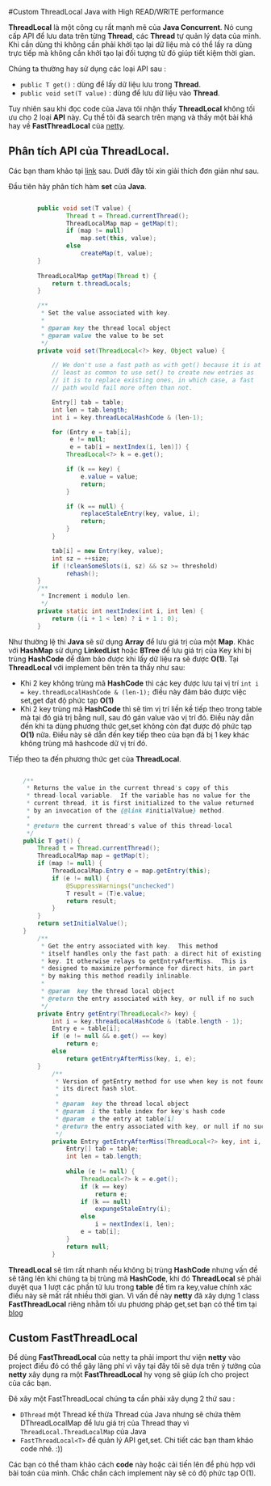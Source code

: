 #Custom ThreadLocal Java with High READ/WRITE performance

**ThreadLocal** là một công cụ rất mạnh mẽ của **Java Concurrent**. Nó cung cấp API để lưu data trên từng **Thread**, các **Thread** tự quản lý data của mình. Khi cần dùng
thì không cần phải khởi tạo lại dữ liệu mà có thể lấy ra dùng trực tiếp mà không cần khởi tạo lại đối tượng từ đó giúp tiết  kiệm thời gian.

Chúng ta thường hay sử dụng các loại API sau :
- `public T get()` : dùng để lấy dữ liệu lưu trong **Thread**.
- `public void set(T value)` : dùng để lưu dữ liệu vào **Thread**.

Tuy nhiên sau khi đọc code của Java tôi nhận thấy **ThreadLocal** không tối ưu cho 2 loại **API** này. Cụ thể tôi đã search trên mạng và thấy một bài khá hay về 
**FastThreadLocal** của [netty](https://programmer.ink/think/why-netty-s-fastthreadlocal-is-fast.html).

## Phân tích API của ThreadLocal.
Các bạn tham khảo tại [link](https://programmer.ink/think/why-netty-s-fastthreadlocal-is-fast.html) sau. Dưới đây tôi xin giải thích đơn giản như sau.

Đầu tiên hãy phân tích hàm **set** của **Java**.
```java

        public void set(T value) {
                Thread t = Thread.currentThread();
                ThreadLocalMap map = getMap(t);
                if (map != null)
                    map.set(this, value);
                else
                    createMap(t, value);
        }
            
        ThreadLocalMap getMap(Thread t) {
            return t.threadLocals;
        }

        /**
         * Set the value associated with key.
         *
         * @param key the thread local object
         * @param value the value to be set
         */
        private void set(ThreadLocal<?> key, Object value) {

            // We don't use a fast path as with get() because it is at
            // least as common to use set() to create new entries as
            // it is to replace existing ones, in which case, a fast
            // path would fail more often than not.

            Entry[] tab = table;
            int len = tab.length;
            int i = key.threadLocalHashCode & (len-1);

            for (Entry e = tab[i];
                 e != null;
                 e = tab[i = nextIndex(i, len)]) {
                ThreadLocal<?> k = e.get();

                if (k == key) {
                    e.value = value;
                    return;
                }

                if (k == null) {
                    replaceStaleEntry(key, value, i);
                    return;
                }
            }

            tab[i] = new Entry(key, value);
            int sz = ++size;
            if (!cleanSomeSlots(i, sz) && sz >= threshold)
                rehash();
        }
        /**
         * Increment i modulo len.
         */
        private static int nextIndex(int i, int len) {
            return ((i + 1 < len) ? i + 1 : 0);
        }

```

Như thường lệ thì **Java** sẽ sử dụng **Array** để lưu giá trị của một **Map**. Khác với **HashMap** sử dụng **LinkedList** hoặc **BTree** để lưu giá trị của Key
khi bị trùng **HashCode** để đảm bảo được khi lấy dữ liệu ra sẽ được **O(1)**. Tại **ThreadLocal** với implement bên trên ta thấy như sau:
- Khi 2 key không trùng mã **HashCode** thì các key được lưu tại vị trí `int i = key.threadLocalHashCode & (len-1);` điều này đảm bảo được việc set,get đạt độ phức tạp **O(1)**
- Khi 2 key trùng mã **HashCode** thì sẽ tìm vị trí liền kề tiếp theo trong table mà tại đó giá trị bằng null, sau đó gán value vào vị trí đó. Điều này dẫn đến khi ta dùng
phương thức get,set không còn đạt được độ phức tạp **O(1)** nữa. Điều này sẽ dẫn đến key tiếp theo của bạn đã bị 1 key khác không trùng mã hashcode dữ vị trí đó.

Tiếp theo ta đến phương thức get của **ThreadLocal**.

```java

    /**
     * Returns the value in the current thread's copy of this
     * thread-local variable.  If the variable has no value for the
     * current thread, it is first initialized to the value returned
     * by an invocation of the {@link #initialValue} method.
     *
     * @return the current thread's value of this thread-local
     */
    public T get() {
        Thread t = Thread.currentThread();
        ThreadLocalMap map = getMap(t);
        if (map != null) {
            ThreadLocalMap.Entry e = map.getEntry(this);
            if (e != null) {
                @SuppressWarnings("unchecked")
                T result = (T)e.value;
                return result;
            }
        }
        return setInitialValue();
    }
        /**
         * Get the entry associated with key.  This method
         * itself handles only the fast path: a direct hit of existing
         * key. It otherwise relays to getEntryAfterMiss.  This is
         * designed to maximize performance for direct hits, in part
         * by making this method readily inlinable.
         *
         * @param  key the thread local object
         * @return the entry associated with key, or null if no such
         */
        private Entry getEntry(ThreadLocal<?> key) {
            int i = key.threadLocalHashCode & (table.length - 1);
            Entry e = table[i];
            if (e != null && e.get() == key)
                return e;
            else
                return getEntryAfterMiss(key, i, e);
        }
            /**
             * Version of getEntry method for use when key is not found in
             * its direct hash slot.
             *
             * @param  key the thread local object
             * @param  i the table index for key's hash code
             * @param  e the entry at table[i]
             * @return the entry associated with key, or null if no such
             */
            private Entry getEntryAfterMiss(ThreadLocal<?> key, int i, Entry e) {
                Entry[] tab = table;
                int len = tab.length;
    
                while (e != null) {
                    ThreadLocal<?> k = e.get();
                    if (k == key)
                        return e;
                    if (k == null)
                        expungeStaleEntry(i);
                    else
                        i = nextIndex(i, len);
                    e = tab[i];
                }
                return null;
            }
```

**ThreadLocal** sẽ tìm rất nhanh nếu không bị trùng **HashCode** nhưng vấn đề sẽ tăng lên khi chúng ta bị trùng mã **HashCode**, khi đó **ThreadLocal** sẽ phải duyệt qua 1 lượt 
các phần tử lưu trong **table** để tìm ra key,value chính xác điều này sẽ mất rất nhiều thời gian. Vì vấn đề này **netty** đã xây dựng 1 class **FastThreadLocal** riêng nhằm 
tối ưu phương pháp get,set bạn có thể tìm tại [blog](https://programmer.ink/think/why-netty-s-fastthreadlocal-is-fast.html) 

## Custom FastThreadLocal
Để dùng **FastThreadLocal** của netty ta phải import thư viện **netty** vào project điều đó có thể gây lãng phí vì vậy tại đây tôi sẽ dựa trên ý tưởng của **netty** xây dụng 
ra một **FastThreadLocal** hy vọng sẽ giúp ích cho project của các bạn.

Đê xây một FastThreadLocal chúng ta cần phải xây dụng 2 thứ sau :
- `DThread` một Thread kế thừa Thread của Java nhưng sẽ chứa thêm DThreadLocalMap để lưu giá trị của Thread thay vì `ThreadLocal.ThreadLocalMap` của Java
- `FastThreadLocal<T>` để quản lý API get,set. Chi tiết các bạn tham khảo code nhé. :))

Các bạn có thể tham khảo cách **code** này hoặc cải tiến lên để phù hợp với bài toán của mình. Chắc chắn cách implement này sẽ có độ phức tạp O(1).
